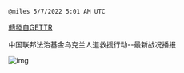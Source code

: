 
`@miles 5/7/2022 5:01 AM UTC`

[轉發自GETTR](https://gettr.com/post/p18onck5f14)

中国联邦法治基金乌克兰人道救援行动--最新战况播报

![img](https://media.gettr.com/group43/origin/2022/05/07/05/292d864f-8154-e880-905a-1c995ca51da6/6383d6c383a688bc0ce747d8282e44b3.jpeg)

